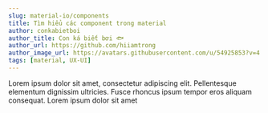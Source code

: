 ```yaml
---
slug: material-io/components
title: Tìm hiểu các component trong material
author: conkabietboi
author_title: Con ká biết bơi 🐟
author_url: https://github.com/hiiamtrong
author_image_url: https://avatars.githubusercontent.com/u/54925853?v=4
tags: [material, UX-UI]
---
```


Lorem ipsum dolor sit amet, consectetur adipiscing elit. Pellentesque elementum dignissim ultricies. Fusce rhoncus ipsum tempor eros aliquam consequat. Lorem ipsum dolor sit amet
